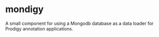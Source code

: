 # mondigy
A small component for using a Mongodb database as a data loader for Prodigy annotation applications. 
